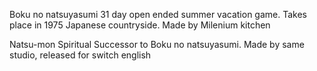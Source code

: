 Boku no natsuyasumi
	31 day open ended summer vacation game. Takes place in 1975 Japanese countryside. Made by Milenium kitchen

Natsu-mon 
	Spiritual Successor to Boku no natsuyasumi. Made by same studio, released for switch english